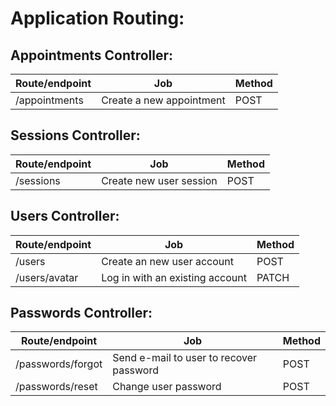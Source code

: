 # Application Routing:

## Appointments Controller:

| Route/endpoint | Job                      | Method |
| -------------- | ------------------------ | ------ |
| /appointments  | Create a new appointment | POST   |

## Sessions Controller:

| Route/endpoint | Job                     | Method |
| -------------- | ----------------------- | ------ |
| /sessions      | Create new user session | POST   |

## Users Controller:

| Route/endpoint | Job                             | Method |
| -------------- | ------------------------------- | ------ |
| /users         | Create an new user account      | POST   |
| /users/avatar  | Log in with an existing account | PATCH  |

## Passwords Controller:

| Route/endpoint    | Job                                     | Method |
| ----------------- | --------------------------------------- | ------ |
| /passwords/forgot | Send e-mail to user to recover password | POST   |
| /passwords/reset  | Change user password                    | POST   |
